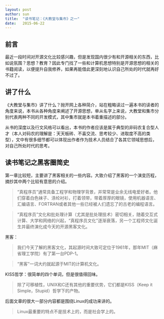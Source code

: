 ```yaml
---
layout: post
author: sun
title:  "读书笔记：《大教堂与集市》之一"
date:   2015-06-22
---
```



## 前言

最近一段时间对开源文化比较感兴趣，但是发现国内很少有和开源相关的东西，比如说氛围？思想？教育？因此专门找了一些和计算机思想特别是开源思想的相关的书籍阅读，以便提升自我修养，如果再能借此更深刻地认识自己所处的时代就再好不过了。

## 讲了什么

《大教堂与集市》讲了什么？抛开网上各种简介，站在粗略读过一遍本书的读者的角度来说，本书从各种角度来阐述了开源思想，单从名字上来说，大教堂和集市分别代表两种不同的开发模式，其中集市就是本书着重描述的部分。

从书的深度以及行文风格可以看出，本书的作者应该是属于典型的非码农复合型人才（本人对码农的理解是：天天板砖、不喜交流、思考较少、进取度不高的类型），文中有很多细节都可以体现出作者作为技术人员结合了各其它领域思想后，对自己所处时代的思考。

## 读书笔记之黑客圈简史

第一章比较短，主要讲了黑客相关的一些内容。大致介绍了黑客的一个演变历程，摘抄其中两个比较有意思的介绍。

>“真程序员”通常具备工程学和物理学背景，并常常是业余无线电爱好者。他们穿着白色袜子、涤纶衬衫，打着领带，带着厚厚的眼镜，使用机器语言、汇编语言、FORTRAN或者其他一些已经被人们遗忘了的古老的编程语言。

>“真程序员”文化和批处理计算（尤其是批处理技术）密切相关，随着交互式计算、大学和网络的兴起，“真程序员文化”逐渐衰落，另一个工程师文化诞生并最终演化成今天的开源黑客文化。

黑客：

>我们今天了解的黑客文化，其起源时间大致可定位于1961年，那年MIT（麻省理工学院）有了第一台PDP-1。

>“黑客”一词大约就起源于MIT的计算机文化。

KISS哲学：很简单的四个单词，但是很值得回味。

>除了可移植性，UNIX和C还有其他的重要优势，它们都是KISS（Keep it Simple，Stupid）哲学下的产物。

后面文章的很大一部分内容都是围绕Linux的成功来讲的。

>Linux最重要的特点不是技术上的，而是社会学上的。